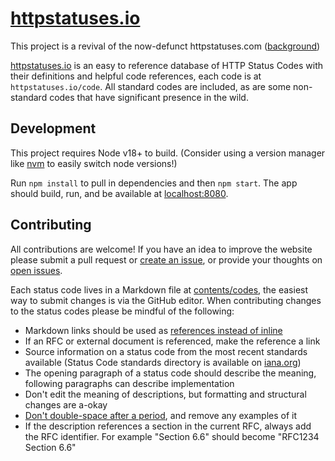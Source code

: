 # [httpstatuses.io][5]

This project is a revival of the now-defunct httpstatuses.com ([background](https://jkulton.com/2022/reviving-httpstatuses))

[httpstatuses.io][5] is an easy to reference database of HTTP Status Codes with their definitions and helpful code references, each code is at `httpstatuses.io/code`. All standard codes are included, as are some non-standard codes that have significant presence in the wild.

## Development

This project requires Node v18+ to build. (Consider using a version manager like [nvm](https://github.com/nvm-sh/nvm) to easily switch node versions!)

Run `npm install` to pull in dependencies and then `npm start`. The app should build, run, and be available at [localhost:8080][6].

## Contributing

All contributions are welcome! If you have an idea to improve the website please submit a pull request or [create an issue][1], or provide your thoughts on [open issues][1].

Each status code lives in a Markdown file at [contents/codes](contents/codes), the easiest way to submit changes is via the GitHub editor. When contributing changes to the status codes please be mindful of the following:

* Markdown links should be used as [references instead of inline][2]
* If an RFC or external document is referenced, make the reference a link
* Source information on a status code from the most recent standards available (Status Code standards directory is available on [iana.org][3])
* The opening paragraph of a status code should describe the meaning, following paragraphs can describe implementation
* Don't edit the meaning of descriptions, but formatting and structural changes are a-okay
* [Don't double-space after a period][4], and remove any examples of it
* If the description references a section in the current RFC, always add the RFC identifier. For example "Section 6.6" should become "RFC1234 Section 6.6"

[1]: <https://github.com/httpstatuses/httpstatuses/issues>
[2]: <https://daringfireball.net/projects/markdown/syntax#link>
[3]: <http://www.iana.org/assignments/http-status-codes/http-status-codes.xhtml>
[4]: <http://www.slate.com/articles/technology/technology/2011/01/space_invaders.html>
[5]: <https://httpstatuses.io>
[6]: <http://localhost:8080/>
